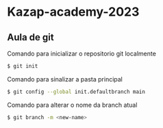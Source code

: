 # Kazap-academy-2023

## Aula de git

Comando para inicializar o repositorio git localmente
```bash
$ git init
```

Comando para sinalizar a pasta principal 
```bash
$ git config --global init.defaultbranch main
```

Comando para alterar o nome da branch atual
```bash
$ git branch -m <new-name>
```